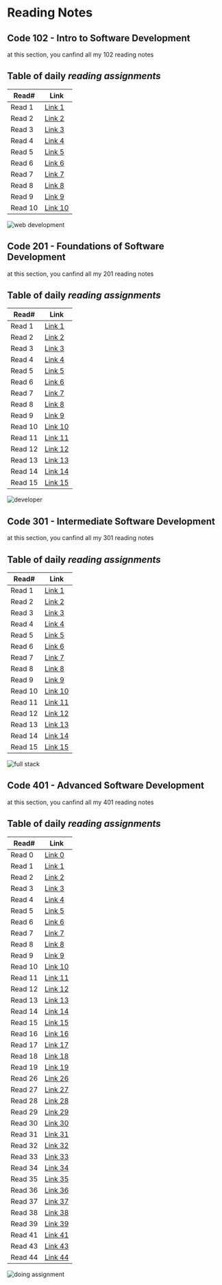 # Reading Notes

## Code 102 - Intro to Software Development

at this section, you canfind all my 102 reading notes

## Table of daily *reading assignments*

**Read#**  |  **Link**
-----------|-----------
Read 1 | [Link 1](https://mohammad-samara.github.io/reading-notes/code102/homepage)
Read 2 | [Link 2](https://mohammad-samara.github.io/reading-notes/code102/git)
Read 3 | [Link 3](https://mohammad-samara.github.io/reading-notes/code102/css+colors)
Read 4 | [Link 4](https://mohammad-samara.github.io/reading-notes/code102/how-computer-works)
Read 5 | [Link 5](https://mohammad-samara.github.io/reading-notes/code102/html)
Read 6 | [Link 6](https://mohammad-samara.github.io/reading-notes/code102/java-script)
Read 7 | [Link 7](https://mohammad-samara.github.io/reading-notes/code102/javascript2)
Read 8 | [Link 8](https://mohammad-samara.github.io/reading-notes/code102/growth-mindset)
Read 9 | [Link 9](https://mohammad-samara.github.io/reading-notes/code102/learning-markdown)
Read 10 | [Link 10](https://mohammad-samara.github.io/reading-notes/code102/The-Coder's-Computer) |

![web development](https://fikrabd.com/sites/default/files/web-development.jpg)

## Code 201 - Foundations of Software Development

at this section, you canfind all my 201 reading notes

## Table of daily *reading assignments*

**Read#**  |  **Link**
-----------|-----------
Read 1 | [Link 1](https://mohammad-samara.github.io/reading-notes/code201/class01)
Read 2 | [Link 2](https://mohammad-samara.github.io/reading-notes/code201/class02)
Read 3 | [Link 3](https://mohammad-samara.github.io/reading-notes/code201/class03)
Read 4 | [Link 4](https://mohammad-samara.github.io/reading-notes/code201/class04)
Read 5 | [Link 5](https://mohammad-samara.github.io/reading-notes/code201/class05)
Read 6 | [Link 6](https://mohammad-samara.github.io/reading-notes/code201/class06)
Read 7 | [Link 7](https://mohammad-samara.github.io/reading-notes/code201/class07)
Read 8 | [Link 8](https://mohammad-samara.github.io/reading-notes/code201/class08)
Read 9 | [Link 9](https://mohammad-samara.github.io/reading-notes/code201/class09)
Read 10 | [Link 10](https://mohammad-samara.github.io/reading-notes/code201/class10)
Read 11 | [Link 11](https://mohammad-samara.github.io/reading-notes/code201/class11)
Read 12 | [Link 12](https://mohammad-samara.github.io/reading-notes/code201/class12)
Read 13 | [Link 13](https://mohammad-samara.github.io/reading-notes/code201/class13)
Read 14 | [Link 14](https://mohammad-samara.github.io/reading-notes/code201/class14)
Read 15 | [Link 15](https://mohammad-samara.github.io/reading-notes/code201/class14b) |

![developer](https://huahinwebsites.com/mediafiles/web-development.jpg)


## Code 301 - Intermediate Software Development

at this section, you canfind all my 301 reading notes

## Table of daily *reading assignments*

**Read#**  |  **Link**
-----------|-----------
Read 1 | [Link 1](https://mohammad-samara.github.io/reading-notes/code301/class01)
Read 2 | [Link 2](https://mohammad-samara.github.io/reading-notes/code301/class02)
Read 3 | [Link 3](https://mohammad-samara.github.io/reading-notes/code301/class03)
Read 4 | [Link 4](https://mohammad-samara.github.io/reading-notes/code301/class04)
Read 5 | [Link 5](https://mohammad-samara.github.io/reading-notes/code301/class05)
Read 6 | [Link 6](https://mohammad-samara.github.io/reading-notes/code301/class06)
Read 7 | [Link 7](https://mohammad-samara.github.io/reading-notes/code301/class07)
Read 8 | [Link 8](https://mohammad-samara.github.io/reading-notes/code301/class08)
Read 9 | [Link 9](https://mohammad-samara.github.io/reading-notes/code301/class09)
Read 10 | [Link 10](https://mohammad-samara.github.io/reading-notes/code301/class10)
Read 11 | [Link 11](https://mohammad-samara.github.io/reading-notes/code301/class11)
Read 12 | [Link 12](https://mohammad-samara.github.io/reading-notes/code301/class12)
Read 13 | [Link 13](https://mohammad-samara.github.io/reading-notes/code301/class13)
Read 14 | [Link 14](https://mohammad-samara.github.io/reading-notes/code301/class14a)
Read 15 | [Link 15](https://mohammad-samara.github.io/reading-notes/code301/class15) |

![full stack](https://www.connect4techs.com/wp-content/uploads/2020/02/%D9%83%D9%88%D8%B1%D8%B3-full-stack-1024x576.jpg)

## Code 401 - Advanced Software Development

at this section, you canfind all my 401 reading notes

## Table of daily *reading assignments*

**Read#**  |  **Link**
-----------|-----------
Read 0 | [Link 0](https://mohammad-samara.github.io/reading-notes/code401/class00)
Read 1 | [Link 1](https://mohammad-samara.github.io/reading-notes/code401/class01)
Read 2 | [Link 2](https://mohammad-samara.github.io/reading-notes/code401/class02)
Read 3 | [Link 3](https://mohammad-samara.github.io/reading-notes/code401/class03)
Read 4 | [Link 4](https://mohammad-samara.github.io/reading-notes/code401/class04)
Read 5 | [Link 5](https://mohammad-samara.github.io/reading-notes/code401/class05)
Read 6 | [Link 6](https://mohammad-samara.github.io/reading-notes/code401/class06)
Read 7 | [Link 7](https://mohammad-samara.github.io/reading-notes/code401/class07)
Read 8 | [Link 8](https://mohammad-samara.github.io/reading-notes/code401/class08)
Read 9 | [Link 9](https://mohammad-samara.github.io/reading-notes/code401/class09)
Read 10 | [Link 10](https://mohammad-samara.github.io/reading-notes/code401/class10)
Read 11 | [Link 11](https://mohammad-samara.github.io/reading-notes/code401/class11)
Read 12 | [Link 12](https://mohammad-samara.github.io/reading-notes/code401/class12)
Read 13 | [Link 13](https://mohammad-samara.github.io/reading-notes/code401/class13)
Read 14 | [Link 14](https://mohammad-samara.github.io/reading-notes/code401/class14)
Read 15 | [Link 15](https://mohammad-samara.github.io/reading-notes/code401/class15)
Read 16 | [Link 16](https://mohammad-samara.github.io/reading-notes/code401/class16)
Read 17 | [Link 17](https://mohammad-samara.github.io/reading-notes/code401/class17)
Read 18 | [Link 18](https://mohammad-samara.github.io/reading-notes/code401/class18)
Read 19 | [Link 19](https://mohammad-samara.github.io/reading-notes/code401/class19)
Read 26 | [Link 26](https://mohammad-samara.github.io/reading-notes/code401/class26)
Read 27 | [Link 27](https://mohammad-samara.github.io/reading-notes/code401/class27)
Read 28 | [Link 28](https://mohammad-samara.github.io/reading-notes/code401/class28)
Read 29 | [Link 29](https://mohammad-samara.github.io/reading-notes/code401/class29)
Read 30 | [Link 30](https://mohammad-samara.github.io/reading-notes/code401/class30)
Read 31 | [Link 31](https://mohammad-samara.github.io/reading-notes/code401/class31)
Read 32 | [Link 32](https://mohammad-samara.github.io/reading-notes/code401/class32)
Read 33 | [Link 33](https://mohammad-samara.github.io/reading-notes/code401/class33)
Read 34 | [Link 34](https://mohammad-samara.github.io/reading-notes/code401/class34)
Read 35 | [Link 35](https://mohammad-samara.github.io/reading-notes/code401/class35)
Read 36 | [Link 36](https://mohammad-samara.github.io/reading-notes/code401/class36)
Read 37 | [Link 37](https://mohammad-samara.github.io/reading-notes/code401/class37)
Read 38 | [Link 38](https://mohammad-samara.github.io/reading-notes/code401/class38)
Read 39 | [Link 39](https://mohammad-samara.github.io/reading-notes/code401/class39)
Read 41 | [Link 41](https://mohammad-samara.github.io/reading-notes/code401/class41)
Read 43 | [Link 43](https://mohammad-samara.github.io/reading-notes/code401/class43)
Read 44 | [Link 44](https://mohammad-samara.github.io/reading-notes/code401/class44) |

![doing assignment](https://qualityassignmenthelp.com/wp-content/uploads/2016/06/Stay-On-Top-Of-Your-Assignments-with-Comfort-700x300.jpg)
